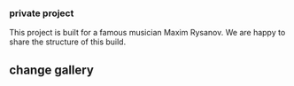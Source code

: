 ### private project

This project is built for a famous musician Maxim Rysanov.
We are happy to share the structure of this build.


## change gallery